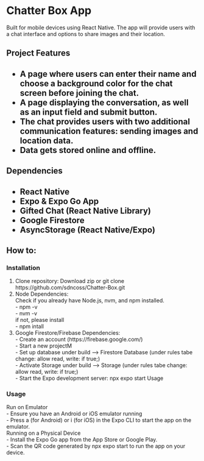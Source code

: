 <h1>Chatter Box App</h1> 

<p>Built for mobile devices using React Native. The app will provide users with a chat interface and options to share images and their location.<p>
<h2>Project Features<h2>
<p>
<ul>
<li>A page where users can enter their name and choose a background color for the chat screen before joining the chat.</li>
<li>A page displaying the conversation, as well as an input field and submit button.</li>
<li>The chat provides users with two additional communication features: sending images and location data.</li>
<li>Data gets stored online and offline.</li>
</ul>
</p>
<h2>Dependencies<h2>
<p>
<ul>
<li>React Native</li>
<li>Expo & Expo Go App</li>
<li>Gifted Chat (React Native Library)</li>
<li>Google Firestore</li>
<li>AsyncStorage (React Native/Expo)</li>
</ul>
</p>
<h2>How to:</h2>
<h3>Installation</h3>
<p>
<ol>
<li>Clone repository: Download zip or git clone https://github.com/sdncoss/Chatter-Box.git</li>
<li>Node Dependencies:</li>
Check if you already have Node.js, nvm, and npm installed.<br>
- npm -v <br>
- nvm -v<br>
if not, please install<br>
- npm intall<br>
<li>Google Firestore/Firebase Dependencies:</li>
- Create an account (https://firebase.google.com/)<br>
- Start a new projectM<br>
- Set up database under build --> Firestore Database (under rules tabe change: allow read, write: if true;)<br>
- Activate Storage under build --> Storage (under rules tabe change: allow read, write: if true;)<br>
- Start the Expo development server: npx expo start Usage
</ol>
</p>
<h3>Usage</h3>
<p>Run on Emulator<br>
- Ensure you have an Android or iOS emulator running<br>
- Press a (for Android) or i (for iOS) in the Expo CLI to start the app on the emulator.<br>
Running on a Physical Device<br>
- Install the Expo Go app from the App Store or Google Play.<br>
- Scan the QR code generated by npx expo start to run the app on your device.



